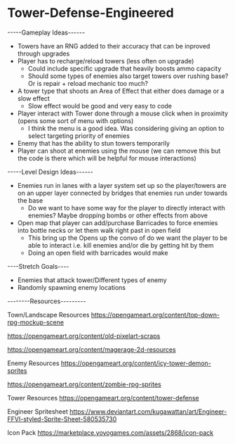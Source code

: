 # Tower-Defense-Engineered
-----Gameplay Ideas------
- Towers have an RNG added to their accuracy that can be inproved through upgrades
- Player has to recharge/reload towers (less often on upgrade)
    - Could include specific upgrade that heavily boosts ammo capacity
    - Should some types of enemies also target towers over rushing base? Or is repair + reload mechanic too much?
- A tower type that shoots an Area of Effect that either does damage or a slow effect 
    - Slow effect would be good and very easy to code
- Player interact with Tower done through a mouse click when in proximity (opens some sort of menu with options)
    - I think the menu is a good idea. Was considering giving an option to select targeting priority of enemies
- Enemy that has the ability to stun towers temporarily
- Player can shoot at enemies using the mouse (we can remove this but the code is there which will be helpful for mouse interactions)


-----Level Design Ideas------
- Enemies run in lanes with a layer system set up so the player/towers are on an upper layer connected by bridges that enemies run under towards the base
    - Do we want to have some way for the player to directly interact with enemies? Maybe dropping bombs or other effects from above
- Open map that player can add/purchase Barricades to force enemies into bottle necks or let them walk right past in open field 
    - This bring up the Opens up the convo of do we want the player to be able to interact i.e. kill enemies and/or die by getting hit by them
    - Doing an open field with barricades would make 

----Stretch Goals----
- Enemies that attack tower/Different types of enemy 
- Randomly spawning enemy locations

--------Resources---------

Town/Landscape Resources
https://opengameart.org/content/top-down-rpg-mockup-scene

https://opengameart.org/content/old-pixelart-scraps

https://opengameart.org/content/magerage-2d-resources

Enemy Resources
https://opengameart.org/content/icy-tower-demon-sprites

https://opengameart.org/content/zombie-rpg-sprites

Tower Resources
https://opengameart.org/content/tower-defense

Engineer Spritesheet
https://www.deviantart.com/kugawattan/art/Engineer-FFVI-styled-Sprite-Sheet-580535730

Icon Pack
https://marketplace.yoyogames.com/assets/2868/icon-pack
